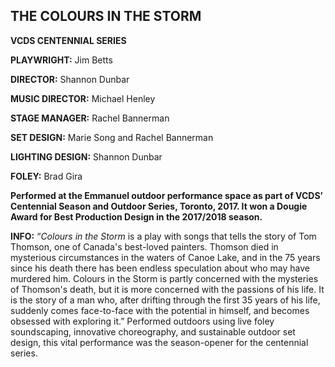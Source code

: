 ## THE COLOURS IN THE STORM

**VCDS CENTENNIAL SERIES**

**PLAYWRIGHT:** Jim Betts

**DIRECTOR:** Shannon Dunbar

**MUSIC DIRECTOR:** Michael Henley

**STAGE MANAGER:** Rachel Bannerman

**SET DESIGN:** Marie Song and Rachel Bannerman

**LIGHTING DESIGN:** Shannon Dunbar

**FOLEY:** Brad Gira


**Performed at the Emmanuel outdoor performance space as part of VCDS’ Centennial Season and Outdoor Series, Toronto, 2017. It won a Dougie Award for Best Production Design in the 2017/2018 season.**

**INFO:** “*Colours in the Storm* is a play with songs that tells the story of Tom Thomson, one of Canada's best-loved painters. Thomson died in mysterious circumstances in the waters of Canoe Lake, and in the 75 years since his death there has been endless speculation about who may have murdered him. Colours in the Storm is partly concerned with the mysteries of Thomson's death, but it is more concerned with the passions of his life. It is the story of a man who, after drifting through the first 35 years of his life, suddenly comes face-to-face with the potential in himself, and becomes obsessed with exploring it.” Performed outdoors using live foley soundscaping, innovative choreography, and sustainable outdoor set design, this vital performance was the season-opener for the centennial series. 
